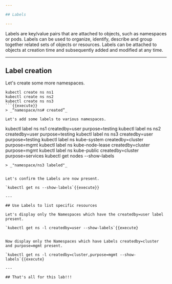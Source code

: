 ```yaml
---

## Labels

---
```


Labels are key/value pairs that are attached to objects, such as namespaces or pods.  Labels can be used to organize, identify, describe and group together related sets of objects or resources.  Labels can be attached to objects at creation time and subsequently added and modified at any time.

---

## Label creation

Let's create some more namespaces.

```
kubectl create ns ns1
kubectl create ns ns2
kubectl create ns ns3
```{{execute}}
> _“namespace/ns# created”_

Let's add some labels to various namespaces.

```
kubectl label ns ns1 createdby=user purpose=testing
kubectl label ns ns2 createdby=user purpose=testing
kubectl label ns ns3 createdby=user purpose=testing
kubectl label ns kube-system createdby=cluster purpose=mgmt
kubectl label ns kube-node-lease createdby=cluster purpose=mgmt
kubectl label ns kube-public createdby=cluster purpose=services
kubectl get nodes --show-labels
```{{execute}}
> _"namespace/ns3 labeled"_


Let's confirm the Labels are now present.

`kubectl get ns --show-labels`{{execute}}

---

## Use Labels to list specific resources

Let's display only the Namespaces which have the createdby=user label present.

`kubectl get ns -l createdby=user --show-labels`{{execute}


Now display only the Namespaces which have Labels createdby=cluster and purpose=mgmt present.

`kubectl get ns -l createdby=cluster,purpose=mgmt --show-labels`{{execute}

---

## That's all for this lab!!!

